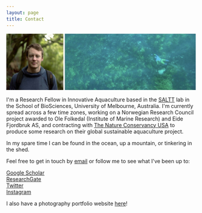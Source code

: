 ```yaml
---
layout: page
title: Contact
---
```

  
![profile](images/greenprofile.jpg)  
  
I'm a Research Fellow in Innovative Aquaculture based in the [SALTT](https://blogs.unimelb.edu.au/saltt) lab in the School of BioSciences, University of Melbourne, Australia. I'm currently spread across a few time zones, working on a Norwegian Research Council project awarded to Ole Folkedal (Institute of Marine Research) and Eide Fjordbruk AS, and contracting with [The Nature Conservancy USA](https://www.nature.org/en-us/what-we-do/our-insights/perspectives/how-investors-can-turn-the-tide-on-aquaculture/) to produce some research on their global sustainable aquaculture project.
  
In my spare time I can be found in the ocean, up a mountain, or tinkering in the shed.
  
Feel free to get in touch by [email](luke.barrett@unimelb.edu.au) or follow me to see what I've been up to:  
  
[Google Scholar](https://scholar.google.ca/citations?hl=en&pli=1&user=m2VurpgAAAAJ)  
[ResearchGate](https://www.researchgate.net/profile/Luke_Barrett)  
[Twitter](https://www.twitter.com/LukeBarrettSci)  
[Instagram](https://www.instagram.com/barrettphoto/)  
  
I also have a photography portfolio website [here](https://lukebarrett.com)!  
  
